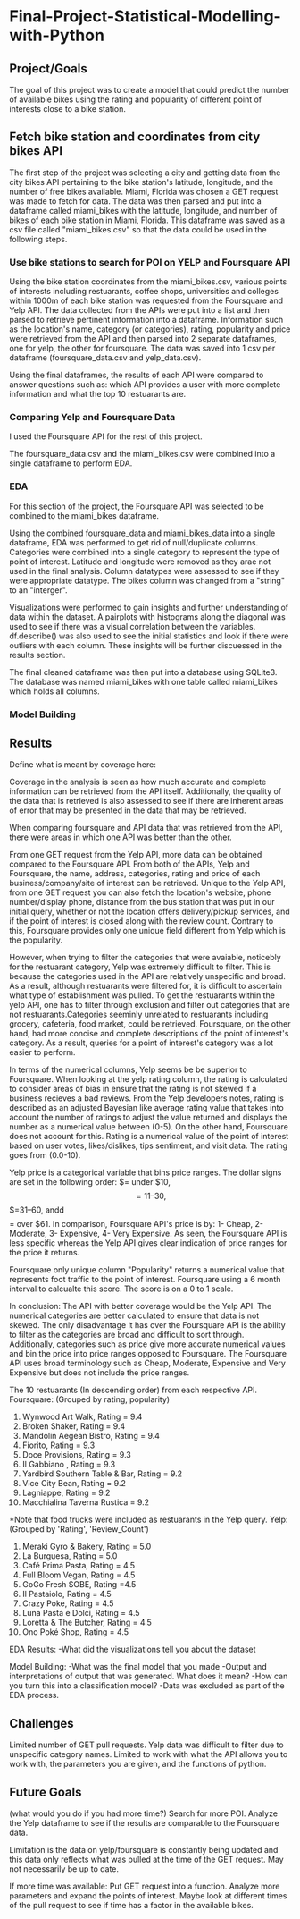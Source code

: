 # Final-Project-Statistical-Modelling-with-Python

## Project/Goals
The goal of this project was to create a model that could predict the number of available bikes using the rating and popularity of different point of interests close to a bike station. 

## Fetch bike station and coordinates from city bikes API
The first step of the project was selecting a city and getting data from the city bikes API pertaining to the bike station's latitude, longitude, and the number of free bikes available. Miami, Florida was chosen a GET request was made to fetch for data. The data was then parsed and put into a dataframe called miami_bikes with the latitude, longitude, and number of bikes of each bike station in Miami, Florida. This dataframe was saved as a csv file called "miami_bikes.csv" so that the data could be used in the following steps. 

### Use bike stations to search for POI on YELP and Foursquare API 
Using the bike station coordinates from the miami_bikes.csv, various points of interests including restuarants, coffee shops, universities and colleges within 1000m of each bike station was requested from the Foursquare and Yelp API. The data collected from the APIs were put into a list and then parsed to retrieve pertinent information into a dataframe. Information such as the location's name, category (or categories), rating, popularity and price were retrieved from the API and then parsed into 2 separate dataframes, one for yelp, the other for foursquare. The data was saved into 1 csv per dataframe (foursquare_data.csv and yelp_data.csv). 

Using the final dataframes, the results of each API were compared to answer questions such as: which API provides a user with more complete information and what the top 10 restuarants are. 


### Comparing Yelp and Foursquare Data
I used the Foursquare API for the rest of this project. 

The foursquare_data.csv and the miami_bikes.csv were combined into a single dataframe to perform EDA.


### EDA 

For this section of the project, the Foursquare API was selected to be combined to the miami_bikes dataframe. 

Using the combined foursquare_data and miami_bikes_data into a single dataframe, EDA was performed to get rid of null/duplicate columns. Categories were combined into a single category to represent the type of point of interest. Latitude and longitude were removed as they arae not used in the final analysis. Column datatypes were assessed to see if they were appropriate datatype. The bikes column was changed from a "string" to an "interger". 

Visualizations were performed to gain insights and further understanding of data within the dataset. A pairplots with histograms along the diagonal was used to see if there was a visual correlation between the variables. df.describe() was also used to see the initial statistics and look if there were outliers with each column. These insights will be further discuessed in the results section. 

The final cleaned dataframe was then put into a database using SQLite3. The database was named miami_bikes with one table called miami_bikes which holds all columns. 

### Model Building



## Results

Define what is meant by coverage here:

Coverage in the analysis is seen as how much accurate and complete information can be retrieved from the API itself. Additionally, the quality of the data that is retrieved is also assessed to see if there are inherent areas of error that may be presented in the data that may be retrieved. 

When comparing foursquare and API data that was retrieved from the API, there were areas in which one API was better than the other. 

From one GET request from the Yelp API, more data can be obtained compared to the Foursquare API. From both of the APIs, Yelp and Foursquare, the name, address, categories, rating and price of each business/company/site of interest can be retrieved. Unique to the Yelp API, from one GET request you can also fetch the location's website, phone number/display phone, distance from the bus station that was put in our initial query, whether or not the location offers delivery/pickup services, and if the point of interest is closed along with the review count. Contrary to this, Foursquare provides only one unique field different from Yelp which is the popularity.

However, when trying to filter the categories that were avaiable, noticebly for the restuarant category, Yelp was extremely difficult to filter. This is because the categories used in the API are relatively unspecific and broad. As a result, although restuarants were filtered for, it is difficult to ascertain what type of establishment was pulled. To get the restuarants within the yelp API, one has to filter through exclusion and filter out categories that are not restuarants.Categories seeminly unrelated to restuarants including grocery, cafeteria, food market, could be retrieved. Foursquare, on the other hand, had more concise and complete descriptions of the point of interest's category. As a result, queries for a point of interest's category was a lot easier to perform. 

In terms of the numerical columns, Yelp seems be be superior to Foursquare. When looking at the yelp rating column, the rating is calculated to consider areas of bias in ensure that the rating is not skewed if a business recieves a bad reviews. From the Yelp developers notes, rating is described as an adjusted Bayesian like average rating value that takes into account the number of ratings to adjust the value returned and displays the number as a numerical value between (0-5). On the other hand, Foursquare does not account for this. Rating is a numerical value of the point of interest based on user votes, likes/dislikes,  tips sentiment, and visit data. The rating goes from (0.0-10). 

Yelp price is a categorical variable that bins price ranges. The dollar signs are set in the following order: $= under $10, $$=11–30, $$$=31–60, andd $$$$= over $61. In comparison, Foursquare API's price is by: 1- Cheap, 2- Moderate, 3- Expensive, 4- Very Expensive. As seen, the Foursquare API is less specific whereas the Yelp API gives clear indication of price ranges for the price it returns.

 Foursquare only unique column "Popularity" returns a numerical value that represents foot traffic to the point of interest. Foursquare using a 6 month interval to calcualte this score. The score is on a 0 to 1 scale. 

 In conclusion: The API with better coverage would be the Yelp API. The numerical categories are better calculated to ensure that data is not skewed. The only disadvantage it has over the Foursquare API is the ability to filter as the categories are broad and difficult to sort through. Additionally, categories such as price give more accurate numerical values and bin the price into price ranges opposed to Foursquare. The Foursquare API uses broad terminology such as Cheap, Moderate, Expensive and Very Expensive but does not include the price ranges. 

The 10 restuarants (In descending order) from each respective API. 
Foursquare: (Grouped by rating, popularity)
1. Wynwood Art Walk, Rating = 9.4
2. Broken Shaker, Rating = 9.4
3. Mandolin Aegean Bistro, Rating = 9.4
4. Fiorito, Rating = 9.3
5. Doce Provisions, Rating = 9.3
6. Il Gabbiano 	, Rating = 9.3 	
7. Yardbird Southern Table & Bar, Rating = 9.2
8. Vice City Bean, Rating = 9.2 	
9. Lagniappe, Rating = 9.2
10. Macchialina Taverna Rustica = 9.2

*Note that food trucks were included as restuarants in the Yelp query. 
Yelp: (Grouped by 'Rating', 'Review_Count')
1. Meraki Gyro & Bakery, Rating = 5.0
2. La Burguesa, Rating = 5.0
3. Café Prima Pasta, Rating = 4.5
4. Full Bloom Vegan, Rating = 4.5
5. GoGo Fresh SOBE, Rating =4.5
6. Il Pastaiolo, Rating = 4.5
7. Crazy Poke, Rating = 4.5
8. Luna Pasta e Dolci, Rating = 4.5
9. Loretta & The Butcher, Rating = 4.5
10. Ono Poké Shop, Rating = 4.5

EDA Results:
-What did the visualizations tell you about the dataset

Model Building:
-What was the final model that you made
-Output and interpretations of output that was generated. What does it mean?
-How can you turn this into a classification model?
-Data was excluded as part of the EDA process. 

## Challenges 
Limited number of GET pull requests. 
Yelp data was difficult to filter due to unspecific category names. Limited to work with what the API allows you to work with, the parameters you are given, and the functions of python. 

## Future Goals
(what would you do if you had more time?)
Search for more POI. Analyze the Yelp dataframe to see if the results are comparable to the Foursquare data. 

Limitation is the data on yelp/foursquare is constantly being updated and this data only reflects what was pulled at the time of the GET request. May not necessarily be up to date.

If more time was available: Put GET request into a function. Analyze more parameters and expand the points of interest. Maybe look at different times of the pull request to see if time has a factor in the available bikes. 
